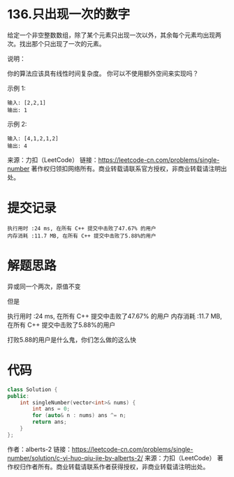 # 136.只出现一次的数字

给定一个非空整数数组，除了某个元素只出现一次以外，其余每个元素均出现两次。找出那个只出现了一次的元素。

说明：

你的算法应该具有线性时间复杂度。 你可以不使用额外空间来实现吗？

示例 1:
```
输入: [2,2,1]
输出: 1
```
示例 2:
```
输入: [4,1,2,1,2]
输出: 4
```
来源：力扣（LeetCode）
链接：https://leetcode-cn.com/problems/single-number
著作权归领扣网络所有。商业转载请联系官方授权，非商业转载请注明出处。

# 提交记录

```
执行用时 :24 ms, 在所有 C++ 提交中击败了47.67% 的用户
内存消耗 :11.7 MB, 在所有 C++ 提交中击败了5.88%的用户
```

# 解题思路

异或同一个两次，原值不变

但是

执行用时 :24 ms, 在所有 C++ 提交中击败了47.67% 的用户
内存消耗 :11.7 MB, 在所有 C++ 提交中击败了5.88%的用户

打败5.88的用户是什么鬼，你们怎么做的这么快
# 代码
```cpp
class Solution {
public:
    int singleNumber(vector<int>& nums) {
        int ans = 0;
        for (auto& n : nums) ans ^= n;
        return ans;
    }
};
```
作者：alberts-2
链接：https://leetcode-cn.com/problems/single-number/solution/c-yi-huo-qiu-jie-by-alberts-2/
来源：力扣（LeetCode）
著作权归作者所有。商业转载请联系作者获得授权，非商业转载请注明出处。